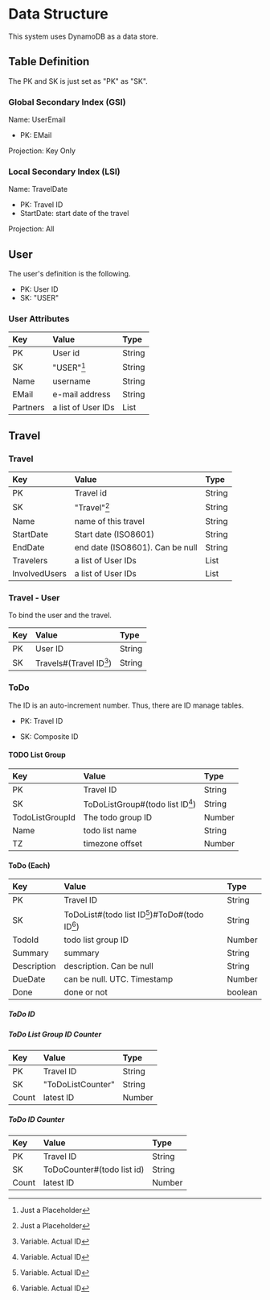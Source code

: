 # Data Structure

This system uses DynamoDB as a data store.

## Table Definition

The PK and SK is just set as "PK" as "SK".

### Global Secondary Index (GSI)

Name: UserEmail

* PK: EMail

Projection: Key Only

### Local Secondary Index (LSI)

Name: TravelDate

* PK: Travel ID
* StartDate: start date of the travel

Projection: All

## User

The user's definition is the following.

* PK: User ID
* SK: "USER"

### User Attributes

| Key      | Value              | Type   |
|:---------|:-------------------|:-------|
| PK       | User id            | String |
| SK       | "USER"[^1]         | String | 
| Name     | username           | String |
| EMail    | e-mail address     | String |
| Partners | a list of User IDs | List   |


## Travel

### Travel

| Key           | Value                           | Type   |
|:--------------|:--------------------------------|:-------|
| PK            | Travel id                       | String |
| SK            | "Travel"[^1]                    | String | 
| Name          | name of this travel             | String |
| StartDate     | Start date (ISO8601)            | String |
| EndDate       | end date (ISO8601). Can be null | String |
| Travelers     | a list of User IDs              | List   |
| InvolvedUsers | a list of User IDs              | List   |

### Travel - User

To bind the user and the travel.

| Key           | Value                   | Type   |
|:--------------|:------------------------|:-------|
| PK            | User ID                 | String |
| SK            | Travels#(Travel ID[^2]) | String | 

### ToDo

The ID is an auto-increment number.
Thus, there are ID manage tables.

* PK: Travel ID

* SK: Composite ID

#### TODO List Group

| Key             | Value                            | Type   |
|:----------------|:---------------------------------|:-------|
| PK              | Travel ID                        | String |
| SK              | ToDoListGroup#(todo list ID[^2]) | String | 
| TodoListGroupId | The todo group ID                | Number | 
| Name            | todo list name                   | String |
| TZ              | timezone offset                  | Number |

[//]: # (| ShareWith  | users this todo list shares with | String |)

#### ToDo (Each)

| Key         | Value                                          | Type    |
|:------------|:-----------------------------------------------|:--------|
| PK          | Travel ID                                      | String  |
| SK          | ToDoList#(todo list ID[^2])#ToDo#(todo ID[^2]) | String  | 
| TodoId      | todo list group ID                             | Number  |
| Summary     | summary                                        | String  |
| Description | description. Can be null                       | String  |
| DueDate     | can be null. UTC. Timestamp                    | Number  | 
| Done        | done or not                                    | boolean | 


##### ToDo ID

##### ToDo List Group ID Counter

| Key   | Value             | Type   |
|:------|:------------------|:-------|
| PK    | Travel ID         | String |
| SK    | "ToDoListCounter" | String |
| Count | latest ID         | Number |

##### ToDo ID Counter

| Key   | Value                      | Type   |
|:------|:---------------------------|:-------|
| PK    | Travel ID                  | String |
| SK    | ToDoCounter#(todo list id) | String |
| Count | latest ID                  | Number |

[^1]: Just a Placeholder
[^2]: Variable. Actual ID


